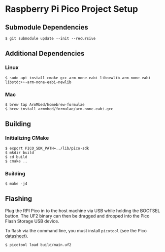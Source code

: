 # Raspberry Pi Pico Project Setup

## Submodule Dependencies
```
$ git submodule update --init --recursive
```

## Additional Dependencies

### Linux
```
$ sudo apt install cmake gcc-arm-none-eabi libnewlib-arm-none-eabi libstdc++-arm-none-eabi-newlib
```

### Mac
```
$ brew tap ArmMbed/homebrew-formulae
$ brew install armmbed/formulae/arm-none-eabi-gcc
```

## Building

### Initializing CMake
```
$ export PICO_SDK_PATH=../lib/pico-sdk
$ mkdir build
$ cd build
$ cmake ..
```

### Building
```
$ make -j4
```

## Flashing
Plug the RPI Pico in to the host machine via USB while holding the BOOTSEL button. The UF2 binary can then be dragged and dropped into the Pico Flash Storage USB device.

To flash via the command line, you must install `picotool` (see the Pico [datasheet](https://datasheets.raspberrypi.com/pico/getting-started-with-pico.pdf)).

```
$ picotool load build/main.uf2
```
